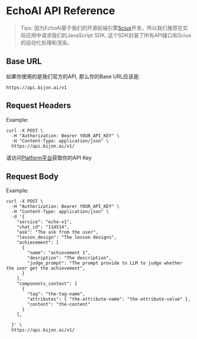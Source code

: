 # EchoAI API Reference

> Tips: 因为EchoAI基于我们的开源前端引擎[Sciux](https://sciux.dev)开发，所以我们推荐在实际应用中请求我们的JavaScript SDK, 这个SDK封装了所有API接口和Sciux的自动化处理和渲染。

## Base URL

如果你使用的是我们官方的API, 那么你的Base URL应该是:

```
https://api.bijon.ai/v1
```

## Request Headers

Example:

```shell
curl -X POST \
  -H "Authorization: Bearer YOUR_API_KEY" \
  -H "Content-Type: application/json" \
  https://api.bijon.ai/v1/
```

请访问[Platform平台](https://platform.bijon.ai)获取你的API Key

## Request Body

Example:

```shell
curl -X POST \
  -H "Authorization: Bearer YOUR_API_KEY" \
  -H "Content-Type: application/json" \
  -d '{
    "service": "echo-v1",
    "chat_id": "114514",
    "ask": "The ask from the user",
    "lesson_design": "The lesson designs",
    "achievement": [
      {
        "name": "achievement 1",
        "desription": "The description",
        "judge_prompt": "The prompt provide to LLM to judge whether the user get the achievement",
      }
    ],
    "components_context": [
      {
        "tag": "the-tag-name",
        "attributes": { "the-attribute-name": "the-attribute-value" },
        "content": "the-content"
      }
    ],
    
  }' \
  https://api.bijon.ai/v1/
```

